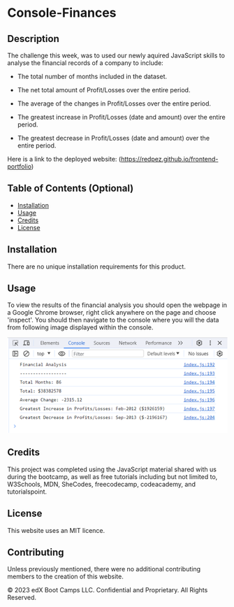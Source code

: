 # Console-Finances

## Description

The challenge this week, was to used our newly aquired JavaScript skills to analyse the financial records of a company to include:

- The total number of months included in the dataset.

- The net total amount of Profit/Losses over the entire period.

- The average of the changes in Profit/Losses over the entire period.

- The greatest increase in Profit/Losses (date and amount) over the entire period.

- The greatest decrease in Profit/Losses (date and amount) over the entire period.

Here is a link to the deployed website: (https://redpez.github.io/frontend-portfolio)

## Table of Contents (Optional)

- [Installation](#installation)
- [Usage](#usage)
- [Credits](#credits)
- [License](#license)

## Installation

There are no unique installation requirements for this product.

## Usage

To view the results of the financial analysis you should open the webpage in a Google Chrome browser, right click anywhere on the page and choose 'inspect'. You should then navigate to the console where you will the data from following image displayed within the console.

<img src="/Images/Analysis.png" alt="Financial analysis data set">

## Credits

This project was completed using the JavaScript material shared with us during the bootcamp, as well as free tutorials including but not limited to, W3Schools, MDN, SheCodes, freecodecamp, codeacademy, and tutorialspoint.

## License

This website uses an MIT licence.

## Contributing

Unless previously mentioned, there were no additional contributing members to the creation of this website.

© 2023 edX Boot Camps LLC. Confidential and Proprietary. All Rights Reserved.
